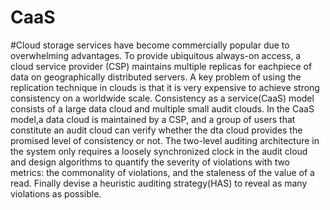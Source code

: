 # CaaS 
#Cloud storage services have become commercially popular due to overwhelming advantages. To provide ubiquitous always-on access, a cloud service provider (CSP) maintains multiple replicas for eachpiece of data on geographically distributed servers. A key problem of using the replication technique in clouds is that it is very expensive to achieve strong consistency on a worldwide scale. Consistency as a service(CaaS) model consists of a large data cloud  and multiple  small audit clouds. In the CaaS model,a data cloud is maintained by a CSP, and a group of users that constitute an audit cloud can verify whether the dta cloud provides the promised level of consistency or not. The two-level auditing architecture in the system only requires a loosely synchronized clock in the audit cloud and design algorithms to quantify the severity of violations with two metrics: the commonality of violations, and the staleness of the value of a read. Finally devise a heuristic auditing strategy(HAS) to reveal as many violations as possible.
